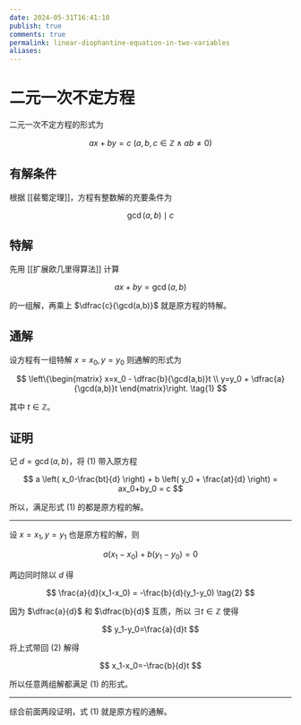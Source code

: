 ```yaml
---
date: 2024-05-31T16:41:10
publish: true
comments: true
permalink: linear-diophantine-equation-in-two-variables
aliases:
---
```


# 二元一次不定方程

二元一次不定方程的形式为

$$
ax+by=c \ (a,b,c \in \mathbb{Z} \wedge ab \ne 0)
$$

## 有解条件

根据 [[裴蜀定理]]，方程有整数解的充要条件为

$$
\gcd(a,b) \mid c
$$

## 特解

先用 [[扩展欧几里得算法]] 计算

$$
ax+by=\gcd(a,b)
$$

的一组解，再乘上 $\dfrac{c}{\gcd(a,b)}$ 就是原方程的特解。

## 通解

设方程有一组特解 $x=x_0,y=y_0$ 则通解的形式为

$$
\left\{\begin{matrix}
x=x_0 - \dfrac{b}{\gcd(a,b)}t \\
y=y_0 + \dfrac{a}{\gcd(a,b)}t
\end{matrix}\right. \tag{1}
$$

其中 $t \in \mathbb{Z}$。

## 证明

记 $d = \gcd(a,b)$，将 $(1)$ 带入原方程

$$
a \left( x_0-\frac{bt}{d} \right) + b \left( y_0 + \frac{at}{d} \right) = ax_0+by_0 = c
$$

所以，满足形式 $(1)$ 的都是原方程的解。

---

设 $x=x_1,y=y_1$ 也是原方程的解，则

$$
a(x_1-x_0)+b(y_1-y_0)=0
$$

两边同时除以 $d$ 得

$$
\frac{a}{d}(x_1-x_0) = -\frac{b}{d}(y_1-y_0) \tag{2}
$$

因为 $\dfrac{a}{d}$ 和 $\dfrac{b}{d}$ 互质，所以 $\exists t \in \mathbb{Z}$ 使得

$$
y_1-y_0=\frac{a}{d}t
$$

将上式带回 $(2)$ 解得

$$
x_1-x_0=-\frac{b}{d}t
$$

所以任意两组解都满足 $(1)$ 的形式。

---

综合前面两段证明，式 $(1)$ 就是原方程的通解。
